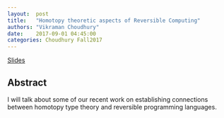 ```yaml
--- 
layout:  post 
title:   "Homotopy theoretic aspects of Reversible Computing"
authors: "Vikraman Choudhury"
date:    2017-09-01 04:45:00
categories: Choudhury Fall2017
--- 
```


[Slides](http://wonks.github.io/slides/homotopy-choudhury-sept-1st-2017.pdf)

## Abstract

I will talk about some of our recent work on establishing connections
between homotopy type theory and reversible programming languages.
